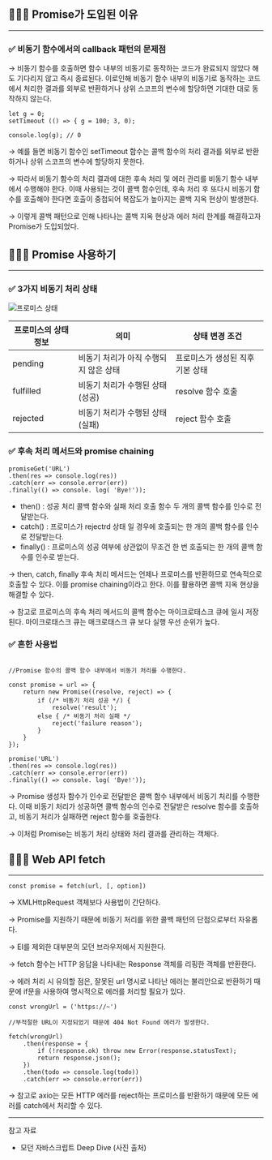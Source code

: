 ## 🧑🏻‍💻 Promise가 도입된 이유

---

### ✅ 비동기 함수에서의 callback 패턴의 문제점

→ 비동기 함수를 호출하면 함수 내부의 비동기로 동작하는 코드가 완료되지 않았다 해도 기다리지 않고 즉시 종료된다. 이로인해 비동기 함수 내부의 비동기로 동작하는 코드에서 처리한 결과를 외부로 반환하거나 상위 스코프의 변수에 할당하면 기대한 대로 동작하지 않는다.

```tsx
let g = 0;
setTimeout (() => { g = 100; 3, 0);

console.log(g); // 0
```

→ 예를 들면 비동기 함수인 setTimeout 함수는 콜백 함수의 처리 결과를 외부로 반환하거나 상위 스코프의 변수에 할당하지 못한다. 

→ 따라서 비동기 함수의 처리 결과에 대한 후속 처리 및 에러 관리를 비동기 함수 내부에서 수행해야 한다. 이때 사용되는 것이 콜백 함수인데, 후속 처리 후 또다시 비동기 함수를 호출해야 한다면 호출이 중첩되어 복잡도가 높아지는 콜백 지옥 현상이 발생한다.

→ 이렇게 콜백 패턴으로 인해 나타나는 콜백 지옥 현상과 에러 처리 한계를 해결하고자 Promise가 도입되었다.

## 🧑🏻‍💻 Promise 사용하기

---

### ✅ 3가지 비동기 처리 상태

![프로미스 상태](/img/Javascript/45-1.png)

| 프로미스의 상태 정보 | 의미 | 상태 변경 조건 |
| --- | --- | --- |
| pending | 비동기 처리가 아직 수행되지 않은 상태 | 프로미스가 생성된 직후 기본 상태 |
| fulfilled | 비동기 처리가 수행된 상태(성공) | resolve 함수 호출 |
| rejected | 비동기 처리가 수행된 상태(실패) | reject 함수 호출 |

### ✅ 후속 처리 메서드와 promise chaining

```tsx
promiseGet('URL')
.then(res => console.log(res))
.catch(err => console.error(err))
.finally(() => console. log( 'Bye!'));
```

- then() : 성공 처리 콜백 함수와 실패 처리 호출 함수 두 개의 콜백 함수를 인수로 전달받는다.
- catch() : 프로미스가 rejectrd 상태 일 경우에 호출되는 한 개의 콜백 함수를 인수로 전달받는다.
- finally() : 프로미스의 성공 여부에 상관없이 무조건 한 번 호출되는 한 개의 콜백 함수를 인수로 받는다.

→ then, catch, finally 후속 처리 메서드는 언제나 프로미스를 반환하므로 연속적으로 호출할 수 있다. 이를 promise chaining이라고 한다. 이를 활용하면 콜백 지옥 현상을 해결할 수 있다.

→ 참고로 프로미스의 후속 처리 메서드의 콜백 함수는 마이크로태스크 큐에 일시 저장된다. 마이크로태스크 큐는 매크로태스크 큐 보다 실행 우선 순위가 높다.

### ✅ 흔한 사용법

```tsx

//Promise 함수의 콜백 함수 내부에서 비동기 처리를 수행한다.

const promise = url => {
	return new Promise((resolve, reject) => {
		if (/* 비동기 처리 성공 */) {
			resolve('result');
		else { /* 비동기 처리 실패 */
			reject('failure reason');
		}
	}
});

promise('URL')
.then(res => console.log(res))
.catch(err => console.error(err))
.finally(() => console. log( 'Bye!'));
```

→ Promise 생성자 함수가 인수로 전달받은 콜백 함수 내부에서 비동기 처리를 수행한다. 이때 비동기 처리가 성공하면 콜백 함수의 인수로 전달받은 resolve 함수를 호출하고, 비동기 처리가 실패하면 reject 함수를 호출한다.

→ 이처럼 Promise는 비동기 처리 상태와 처리 결과를 관리하는 객체다.

## 🧑🏻‍💻 Web API fetch

---

```tsx
const promise = fetch(url, [, option])
```

→ XMLHttpRequest 객체보다 사용법이 간단하다.

→ Promise를 지원하기 때문에 비동기 처리를 위한 콜백 패턴의 단점으로부터 자유롭다.

→ EI를 제외한 대부분의 모던 브라우저에서 지원한다.

→ fetch 함수는 HTTP 응답을 나타내는 Response 객체를 리핑한 객체를 반환한다.

→ 에러 처리 시 유의할 점은, 잘못된 url 명시로 나타난 에러는 불리안으로 반환하기 때문에 if문을 사용하여 명시적으로 에러를 처리할 필요가 있다.

```tsx
const wrongUrl = ('https://~')

//부적절한 URL이 지정되었기 때문에 404 Not Found 에러가 발생한다.

fetch(wrongUrl)
	.then(response = {
		if (!response.ok) throw new Error(response.statusText);
		return response.json();
	})
	.then(todo => console.log(todo))
	.catch(err => console.error(err))
```

→ 참고로 axio는 모든 HTTP 에러를 reject하는 프로미스를 반환하기 때문에 모든 에러를 catch에서 처리할 수 있다.

---
참고 자료
- 모던 자바스크립트 Deep Dive (사진 출처)